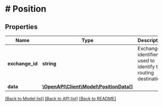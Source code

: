 # # Position

## Properties

Name | Type | Description | Notes
------------ | ------------- | ------------- | -------------
**exchange_id** | **string** | Exchange identifier used to identify the routing destination. | [optional] 
**data** | [**\OpenAPI\Client\Model\PositionData[]**](PositionData.md) |  | [optional] 

[[Back to Model list]](../../README.md#documentation-for-models) [[Back to API list]](../../README.md#documentation-for-api-endpoints) [[Back to README]](../../README.md)


